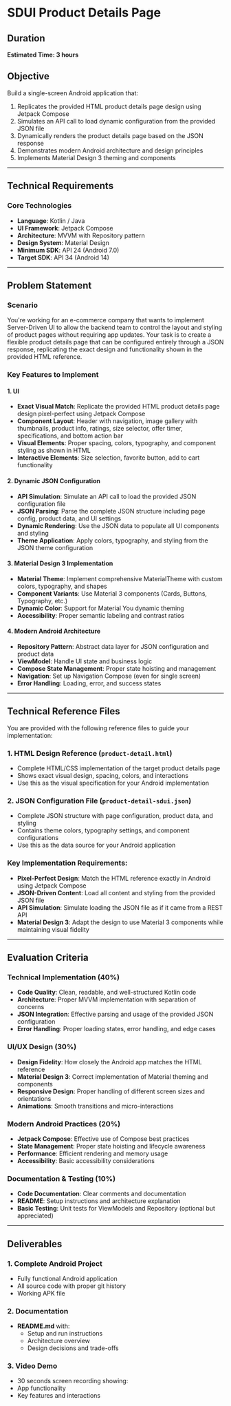# SDUI Product Details Page

## Duration
**Estimated Time: 3 hours**

## Objective
Build a single-screen Android application that:
1. Replicates the provided HTML product details page design using Jetpack Compose
2. Simulates an API call to load dynamic configuration from the provided JSON file
3. Dynamically renders the product details page based on the JSON response
4. Demonstrates modern Android architecture and design principles
5. Implements Material Design 3 theming and components

---

## Technical Requirements

### Core Technologies
- **Language**: Kotlin / Java 
- **UI Framework**: Jetpack Compose
- **Architecture**: MVVM with Repository pattern
- **Design System**: Material Design 
- **Minimum SDK**: API 24 (Android 7.0)
- **Target SDK**: API 34 (Android 14)

---

## Problem Statement

### Scenario
You're working for an e-commerce company that wants to implement Server-Driven UI to allow the backend team to control the layout and styling of product pages without requiring app updates. 
Your task is to create a flexible product details page that can be configured entirely through a JSON response, replicating the exact design and functionality shown in the provided HTML reference.

### Key Features to Implement

#### 1. UI 
- **Exact Visual Match**: Replicate the provided HTML product details page design pixel-perfect using Jetpack Compose
- **Component Layout**: Header with navigation, image gallery with thumbnails, product info, ratings, size selector, offer timer, specifications, and bottom action bar
- **Visual Elements**: Proper spacing, colors, typography, and component styling as shown in HTML
- **Interactive Elements**: Size selection, favorite button, add to cart functionality

#### 2. Dynamic JSON Configuration
- **API Simulation**: Simulate an API call to load the provided JSON configuration file
- **JSON Parsing**: Parse the complete JSON structure including page config, product data, and UI settings
- **Dynamic Rendering**: Use the JSON data to populate all UI components and styling
- **Theme Application**: Apply colors, typography, and styling from the JSON theme configuration

#### 3. Material Design 3 Implementation
- **Material Theme**: Implement comprehensive MaterialTheme with custom colors, typography, and shapes
- **Component Variants**: Use Material 3 components (Cards, Buttons, Typography, etc.)
- **Dynamic Color**: Support for Material You dynamic theming
- **Accessibility**: Proper semantic labeling and contrast ratios

#### 4. Modern Android Architecture
- **Repository Pattern**: Abstract data layer for JSON configuration and product data
- **ViewModel**: Handle UI state and business logic
- **Compose State Management**: Proper state hoisting and management
- **Navigation**: Set up Navigation Compose (even for single screen)
- **Error Handling**: Loading, error, and success states

---

## Technical Reference Files

You are provided with the following reference files to guide your implementation:

### 1. HTML Design Reference (`product-detail.html`)
- Complete HTML/CSS implementation of the target product details page
- Shows exact visual design, spacing, colors, and interactions
- Use this as the visual specification for your Android implementation

### 2. JSON Configuration File (`product-detail-sdui.json`)
- Complete JSON structure with page configuration, product data, and styling
- Contains theme colors, typography settings, and component configurations
- Use this as the data source for your Android application

### Key Implementation Requirements:
- **Pixel-Perfect Design**: Match the HTML reference exactly in Android using Jetpack Compose
- **JSON-Driven Content**: Load all content and styling from the provided JSON file
- **API Simulation**: Simulate loading the JSON file as if it came from a REST API
- **Material Design 3**: Adapt the design to use Material 3 components while maintaining visual fidelity

---

## Evaluation Criteria

### Technical Implementation (40%)
- **Code Quality**: Clean, readable, and well-structured Kotlin code
- **Architecture**: Proper MVVM implementation with separation of concerns
- **JSON Integration**: Effective parsing and usage of the provided JSON configuration
- **Error Handling**: Proper loading states, error handling, and edge cases

### UI/UX Design (30%)
- **Design Fidelity**: How closely the Android app matches the HTML reference
- **Material Design 3**: Correct implementation of Material theming and components
- **Responsive Design**: Proper handling of different screen sizes and orientations
- **Animations**: Smooth transitions and micro-interactions

### Modern Android Practices (20%)
- **Jetpack Compose**: Effective use of Compose best practices
- **State Management**: Proper state hoisting and lifecycle awareness
- **Performance**: Efficient rendering and memory usage
- **Accessibility**: Basic accessibility considerations

### Documentation & Testing (10%)
- **Code Documentation**: Clear comments and documentation
- **README**: Setup instructions and architecture explanation
- **Basic Testing**: Unit tests for ViewModels and Repository (optional but appreciated)

---

## Deliverables

### 1. Complete Android Project
- Fully functional Android application
- All source code with proper git history
- Working APK file

### 2. Documentation
- **README.md** with:
  - Setup and run instructions
  - Architecture overview
  - Design decisions and trade-offs

### 3. Video Demo
  - 30 seconds screen recording showing:
  - App functionality
  - Key features and interactions

